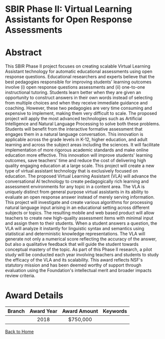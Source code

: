 
SBIR Phase II: Virtual Learning Assistants for Open Response Assessments
========================================================================

# Abstract


This SBIR Phase II project focuses on creating scalable Virtual Learning Assistant technology for automatic educational assessments using open response questions. Educational researchers and experts believe that the best pedagogies responsible for improving students' learning outcomes involve (i) open response questions assessments and (ii) one-to-one instructional tutoring. Students learn better when they are given an opportunity to construct answers in their own words instead of selecting from multiple choices and when they receive immediate guidance and coaching. However, these two pedagogies are very time consuming and expensive to implement, making them very difficult to scale. The proposed project will apply the most advanced technologies such as Artificial Intelligence and Natural Language Processing to solve both these problems. Students will benefit from the interactive formative assessment that engages them in a natural language conversation. This innovation is applicable across the grade levels in K-12, higher education, and adult learning and across the subject areas including the sciences. It will facilitate implementation of more rigorous academic standards and make online education more effective. This innovation will improve students' learning outcomes, save teachers' time and reduce the cost of delivering high quality engaging education at a large scale. This project will create a new type of virtual assistant technology that is exclusively focused on education. The proposed Virtual Learning Assistant (VLA) will advance the conversational AI technology to create pedagogically rich learning and assessment environments for any topic in a content area. The VLA is uniquely distinct from general purpose virtual assistants in its ability to evaluate an open response answer instead of merely serving information. This project will investigate and create various algorithms for processing natural language input arising in an educational setting across different subjects or topics. The resulting mobile and web based product will allow teachers to create new high-quality assessment items with minimal input and assign them to their students. When a student answers a question, the VLA will analyze it instantly for linguistic syntax and semantics using statistical and deterministic knowledge representations. The VLA will generate not only a numerical score reflecting the accuracy of the answer, but also a qualitative feedback that will guide the student towards conceptual mastery of the topic. As part of this Phase II research, a pilot study will be conducted each year involving teachers and students to study the efficacy of the VLA and its scalability. This award reflects NSF's statutory mission and has been deemed worthy of support through evaluation using the Foundation's intellectual merit and broader impacts review criteria.  

# Award Details

|Branch|Award Year|Award Amount|Keywords|
| :---: | :---: | :---: | :---: |
||2018|$750,000||
  
  


[Back to Home](https://github.com/chrischow/dod_sbir_awards/JT/#421)